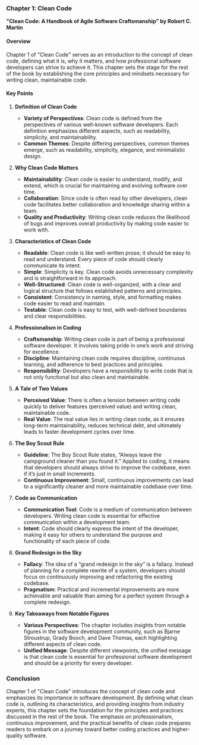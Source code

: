 ### Chapter 1: Clean Code
**"Clean Code: A Handbook of Agile Software Craftsmanship" by Robert C. Martin**

#### **Overview**
Chapter 1 of "Clean Code" serves as an introduction to the concept of clean code, defining what it is, why it matters, and how professional software developers can strive to achieve it. This chapter sets the stage for the rest of the book by establishing the core principles and mindsets necessary for writing clean, maintainable code.

#### **Key Points**

1. **Definition of Clean Code**
   - **Variety of Perspectives**: Clean code is defined from the perspectives of various well-known software developers. Each definition emphasizes different aspects, such as readability, simplicity, and maintainability.
   - **Common Themes**: Despite differing perspectives, common themes emerge, such as readability, simplicity, elegance, and minimalistic design.

2. **Why Clean Code Matters**
   - **Maintainability**: Clean code is easier to understand, modify, and extend, which is crucial for maintaining and evolving software over time.
   - **Collaboration**: Since code is often read by other developers, clean code facilitates better collaboration and knowledge sharing within a team.
   - **Quality and Productivity**: Writing clean code reduces the likelihood of bugs and improves overall productivity by making code easier to work with.

3. **Characteristics of Clean Code**
   - **Readable**: Clean code is like well-written prose; it should be easy to read and understand. Every piece of code should clearly communicate its intent.
   - **Simple**: Simplicity is key. Clean code avoids unnecessary complexity and is straightforward in its approach.
   - **Well-Structured**: Clean code is well-organized, with a clear and logical structure that follows established patterns and principles.
   - **Consistent**: Consistency in naming, style, and formatting makes code easier to read and maintain.
   - **Testable**: Clean code is easy to test, with well-defined boundaries and clear responsibilities.

4. **Professionalism in Coding**
   - **Craftsmanship**: Writing clean code is part of being a professional software developer. It involves taking pride in one’s work and striving for excellence.
   - **Discipline**: Maintaining clean code requires discipline, continuous learning, and adherence to best practices and principles.
   - **Responsibility**: Developers have a responsibility to write code that is not only functional but also clean and maintainable.

5. **A Tale of Two Values**
   - **Perceived Value**: There is often a tension between writing code quickly to deliver features (perceived value) and writing clean, maintainable code.
   - **Real Value**: The real value lies in writing clean code, as it ensures long-term maintainability, reduces technical debt, and ultimately leads to faster development cycles over time.

6. **The Boy Scout Rule**
   - **Guideline**: The Boy Scout Rule states, “Always leave the campground cleaner than you found it.” Applied to coding, it means that developers should always strive to improve the codebase, even if it’s just in small increments.
   - **Continuous Improvement**: Small, continuous improvements can lead to a significantly cleaner and more maintainable codebase over time.

7. **Code as Communication**
   - **Communication Tool**: Code is a medium of communication between developers. Writing clean code is essential for effective communication within a development team.
   - **Intent**: Code should clearly express the intent of the developer, making it easy for others to understand the purpose and functionality of each piece of code.

8. **Grand Redesign in the Sky**
   - **Fallacy**: The idea of a “grand redesign in the sky” is a fallacy. Instead of planning for a complete rewrite of a system, developers should focus on continuously improving and refactoring the existing codebase.
   - **Pragmatism**: Practical and incremental improvements are more achievable and valuable than aiming for a perfect system through a complete redesign.

9. **Key Takeaways from Notable Figures**
   - **Various Perspectives**: The chapter includes insights from notable figures in the software development community, such as Bjarne Stroustrup, Grady Booch, and Dave Thomas, each highlighting different aspects of clean code.
   - **Unified Message**: Despite different viewpoints, the unified message is that clean code is essential for professional software development and should be a priority for every developer.

### **Conclusion**
Chapter 1 of "Clean Code" introduces the concept of clean code and emphasizes its importance in software development. By defining what clean code is, outlining its characteristics, and providing insights from industry experts, this chapter sets the foundation for the principles and practices discussed in the rest of the book. The emphasis on professionalism, continuous improvement, and the practical benefits of clean code prepares readers to embark on a journey toward better coding practices and higher-quality software.